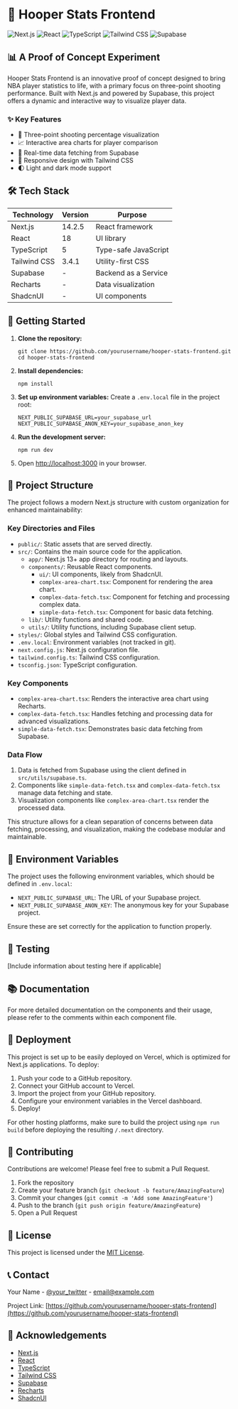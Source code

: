# 🏀 Hooper Stats Frontend

![Next.js](https://img.shields.io/badge/Next.js-000000?style=for-the-badge&logo=nextdotjs&logoColor=white)
![React](https://img.shields.io/badge/React-20232A?style=for-the-badge&logo=react&logoColor=61DAFB)
![TypeScript](https://img.shields.io/badge/TypeScript-007ACC?style=for-the-badge&logo=typescript&logoColor=white)
![Tailwind CSS](https://img.shields.io/badge/Tailwind_CSS-38B2AC?style=for-the-badge&logo=tailwind-css&logoColor=white)
![Supabase](https://img.shields.io/badge/Supabase-181818?style=for-the-badge&logo=supabase&logoColor=white)

## 📊 A Proof of Concept Experiment

Hooper Stats Frontend is an innovative proof of concept designed to bring NBA player statistics to life, with a primary focus on three-point shooting performance. Built with Next.js and powered by Supabase, this project offers a dynamic and interactive way to visualize player data.

### ✨ Key Features

- 🎯 Three-point shooting percentage visualization
- 📈 Interactive area charts for player comparison
- 🔄 Real-time data fetching from Supabase
- 🎨 Responsive design with Tailwind CSS
- 🌓 Light and dark mode support

## 🛠 Tech Stack

| Technology   | Version | Purpose              |
| ------------ | ------- | -------------------- |
| Next.js      | 14.2.5  | React framework      |
| React        | 18      | UI library           |
| TypeScript   | 5       | Type-safe JavaScript |
| Tailwind CSS | 3.4.1   | Utility-first CSS    |
| Supabase     | -       | Backend as a Service |
| Recharts     | -       | Data visualization   |
| ShadcnUI     | -       | UI components        |

## 🚀 Getting Started

1. **Clone the repository:**

   ```
   git clone https://github.com/yourusername/hooper-stats-frontend.git
   cd hooper-stats-frontend
   ```

2. **Install dependencies:**

   ```
   npm install
   ```

3. **Set up environment variables:**
   Create a `.env.local` file in the project root:

   ```
   NEXT_PUBLIC_SUPABASE_URL=your_supabase_url
   NEXT_PUBLIC_SUPABASE_ANON_KEY=your_supabase_anon_key
   ```

4. **Run the development server:**

   ```
   npm run dev
   ```

5. Open [http://localhost:3000](http://localhost:3000) in your browser.

## 📁 Project Structure

The project follows a modern Next.js structure with custom organization for enhanced maintainability:

### Key Directories and Files

- `public/`: Static assets that are served directly.
- `src/`: Contains the main source code for the application.
  - `app/`: Next.js 13+ app directory for routing and layouts.
  - `components/`: Reusable React components.
    - `ui/`: UI components, likely from ShadcnUI.
    - `complex-area-chart.tsx`: Component for rendering the area chart.
    - `complex-data-fetch.tsx`: Component for fetching and processing complex data.
    - `simple-data-fetch.tsx`: Component for basic data fetching.
  - `lib/`: Utility functions and shared code.
  - `utils/`: Utility functions, including Supabase client setup.
- `styles/`: Global styles and Tailwind CSS configuration.
- `.env.local`: Environment variables (not tracked in git).
- `next.config.js`: Next.js configuration file.
- `tailwind.config.ts`: Tailwind CSS configuration.
- `tsconfig.json`: TypeScript configuration.

### Key Components

- `complex-area-chart.tsx`: Renders the interactive area chart using Recharts.
- `complex-data-fetch.tsx`: Handles fetching and processing data for advanced visualizations.
- `simple-data-fetch.tsx`: Demonstrates basic data fetching from Supabase.

### Data Flow

1. Data is fetched from Supabase using the client defined in `src/utils/supabase.ts`.
2. Components like `simple-data-fetch.tsx` and `complex-data-fetch.tsx` manage data fetching and state.
3. Visualization components like `complex-area-chart.tsx` render the processed data.

This structure allows for a clean separation of concerns between data fetching, processing, and visualization, making the codebase modular and maintainable.

## 🔐 Environment Variables

The project uses the following environment variables, which should be defined in `.env.local`:

- `NEXT_PUBLIC_SUPABASE_URL`: The URL of your Supabase project.
- `NEXT_PUBLIC_SUPABASE_ANON_KEY`: The anonymous key for your Supabase project.

Ensure these are set correctly for the application to function properly.

## 🧪 Testing

[Include information about testing here if applicable]

## 📚 Documentation

For more detailed documentation on the components and their usage, please refer to the comments within each component file.

## 🚀 Deployment

This project is set up to be easily deployed on Vercel, which is optimized for Next.js applications. To deploy:

1. Push your code to a GitHub repository.
2. Connect your GitHub account to Vercel.
3. Import the project from your GitHub repository.
4. Configure your environment variables in the Vercel dashboard.
5. Deploy!

For other hosting platforms, make sure to build the project using `npm run build` before deploying the resulting `/.next` directory.

## 🤝 Contributing

Contributions are welcome! Please feel free to submit a Pull Request.

1. Fork the repository
2. Create your feature branch (`git checkout -b feature/AmazingFeature`)
3. Commit your changes (`git commit -m 'Add some AmazingFeature'`)
4. Push to the branch (`git push origin feature/AmazingFeature`)
5. Open a Pull Request

## 📄 License

This project is licensed under the [MIT License](https://opensource.org/licenses/MIT).

## 📞 Contact

Your Name - [@your_twitter](https://twitter.com/your_twitter) - email@example.com

Project Link: [https://github.com/yourusername/hooper-stats-frontend](https://github.com/yourusername/hooper-stats-frontend)

## 🙏 Acknowledgements

- [Next.js](https://nextjs.org/)
- [React](https://reactjs.org/)
- [TypeScript](https://www.typescriptlang.org/)
- [Tailwind CSS](https://tailwindcss.com/)
- [Supabase](https://supabase.io/)
- [Recharts](https://recharts.org/en-US/)
- [ShadcnUI](https://ui.shadcn.com/)
